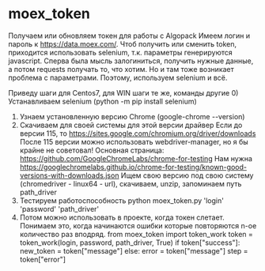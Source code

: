 # moex_token
Получаем или обновляем токен для работы с Algopack
Имеем логин и пароль к https://data.moex.com/. Чтоб получить или сменить token, приходится использовать selenium, т.к.
параметры генерируются javascript. Сперва была мысль залогиниться, получить нужные данные, а потом requests получать то,
что хотим. Но и там тоже возникает проблема с параметрами. Поэтому, используем selenium и всё.

Приведу шаги для Centos7, для WIN шаги те же, команды другие 
0)  Устанавливаем selenium (python -m pip install selenium)
1)  Узнаем установленную версию Chrome (google-chrome --version)
2)  Скачиваем для своей системы для этой версии драйвер
    Если до версии 115, то https://sites.google.com/chromium.org/driver/downloads
    После 115 версии можно использовать webdriver-manager, но я бы крайне не советовал!
    Основная страница: https://github.com/GoogleChromeLabs/chrome-for-testing
    Нам нужна https://googlechromelabs.github.io/chrome-for-testing/known-good-versions-with-downloads.json
    Ищем свою версию под свою систему (chromedriver - linux64 - url), скачиваем, unzip, запоминаем путь path_driver
3)  Тестируем работоспособность
    python moex_token.py 'login' 'password' 'path_driver'
4)  Потом можно использовать в проекте, когда токен слетает. Понимаем это, когда начинаются ошибки 
    которые повторяются n-ое количество раз вподряд.
    from moex_token import token_work
    token = token_work(login, password, path_driver, True)
    if token["success"]:
        new_token = token["message"]
    else:
        error = token["message"]
        step = token["error"]
